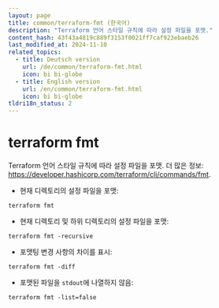```yaml
---
layout: page
title: common/terraform-fmt (한국어)
description: "Terraform 언어 스타일 규칙에 따라 설정 파일을 포맷."
content_hash: 43f43a4819c889f3153f0021ff7caf923ebaeb26
last_modified_at: 2024-11-10
related_topics:
  - title: Deutsch version
    url: /de/common/terraform-fmt.html
    icon: bi bi-globe
  - title: English version
    url: /en/common/terraform-fmt.html
    icon: bi bi-globe
tldri18n_status: 2
---
```

# terraform fmt

Terraform 언어 스타일 규칙에 따라 설정 파일을 포맷.
더 많은 정보: <https://developer.hashicorp.com/terraform/cli/commands/fmt>.

- 현재 디렉토리의 설정 파일을 포맷:

`terraform fmt`

- 현재 디렉토리 및 하위 디렉토리의 설정 파일을 포맷:

`terraform fmt -recursive`

- 포맷팅 변경 사항의 차이를 표시:

`terraform fmt -diff`

- 포맷된 파일을 `stdout`에 나열하지 않음:

`terraform fmt -list=false`
